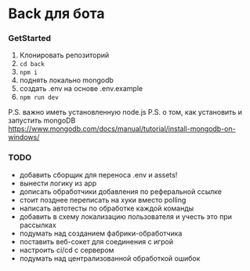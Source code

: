 # Back для бота

### GetStarted
1. Клонировать репозиторий
2. `cd back`
3. `npm i`
4. поднять локально mongodb
5. создать .env на основе .env.example
6. `npm run dev`

P.S. важно иметь установленную node.js 
P.S. о том, как установить и запустить mongoDB https://www.mongodb.com/docs/manual/tutorial/install-mongodb-on-windows/

### TODO
* добавить сборщик для переноса .env и assets!
* вынести логику из app
* дописать обработчики добавления по реферальной ссылке
* стоит позднее переписать на хуки вместо polling
* написать автотесты по обработке каждой команды
* добавить в схему локализацию пользователя и учесть это при рассылках
* подумать над созданием фабрики-обработчика
* поставить веб-сокет для соединения с игрой
* настроить ci/cd с сервером
* подумать над централизованной обработкой ошибок

